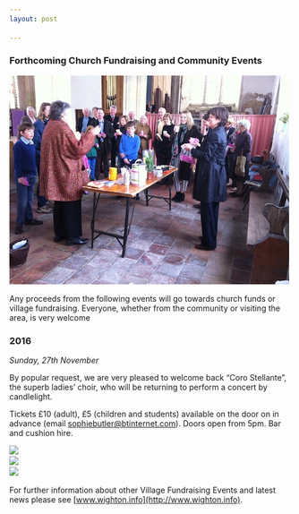 ```yaml
---
layout: post

---
```



### Forthcoming Church Fundraising and Community Events

![](/images/events.jpg)

Any proceeds from the following events will go towards church funds or village fundraising. Everyone, whether from the community or visiting the area, is very welcome


### 2016

*Sunday, 27th November*

By popular request, we are very pleased to welcome back “Coro Stellante”, the superb ladies’ choir, who will be returning to perform a concert by candlelight.

Tickets £10 (adult), £5 (children and students) available on the door on in advance (email sophiebutler@btinternet.com). Doors open from 5pm. Bar and cushion hire.

![](/images/mar16-1.JPG)  
![](/images/mar16-2.JPG)  
![](/images/mar16-3.JPG)  

For further information about other Village Fundraising Events and latest news please see [www.wighton.info](http://www.wighton.info).


<!-- ### 2015

*Sunday, 5th April at 10am*

An Easter Egg Hunt will take place at All Saints Church on Sunday, 5th April from 10-11am with refreshments.

*Thursday, 30 April at 11am*

A coffee morning to welcome new candidates for the Rector's post will take place at All Saints Church on Thursday, 30th April at 11am.

*Saturday 2nd to Monday 4th May*

Craft workshops and storytelling sessions with "Big Dave" will take place daily at All Saints Church throughout the Bank Holiday weekend to mark the annual village Scarecrow Festival. See posters placed around the village details for the storytelling times. On Sunday 3rd, don't miss the vintage tractors on the playing field and the children's scarecrow-making competition on the common at 2.30pm. Delicious refreshments served in the village hall and on the field from 10am
to 5pm daily.

*Sunday, 24th May at 10am*

An historical talk and tour with architectural historian and Wighton resident, Nick Trend, will take place in All Saints Church at 10am on Sunday, May 24th, following the Pentecost service at 9am.

*Sunday, 14th June at 7pm*

A choral concert by the locally-acclaimed Coro Stellante Ladies Choir, with refreshments, will take place on Sunday, June 14th at 7pm, finishing at 8.40pm. Tickets £10 (phone 01328 820183) or on the door. The programme will draw on music from the 600 years that the beautiful nave has been in existence. Doors and bar will open at 6pm. More details about the choir on [www.corostellante.org.uk](www.corostellante.org.uk).

*Saturday, 8th August at 4pm* 

A Village Tea will take place in All Saints Church on Saturday 8th August at 4pm. This will update villagers and visitors about the Restoration Project and building work progress. It will be followed by an historical talk and tour with architectural historian and Wighton resident, Nick Trend, at 4.45pm.

*Wednesday, 19th August at 4pm*

A concert by 12 Ensemble will take place in All Saints Church on Wednesday 19th August at 4pm. This virtuosic string orchestra brings together twelve of London's most exciting young chamber musicians to perform Mozart's Divertimento in F K.138, Woolrich's Ulysses Awakes and Vivaldi's The Four Seasons. Tickets £14 available through North Norfolk Music Festival ([www.northnorfolkmusicfestival.com](www.northnorfolkmusicfestival.com)) 

*Sunday, 23rd August* 

The annual Ploughman's Lunch, showcasing Mrs Temple's cheeses, will take place on Sunday 23rd August, following the Harvest Festival
 -->
